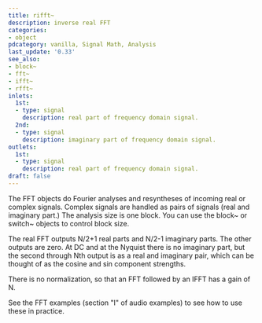 ```yaml
---
title: rifft~
description: inverse real FFT
categories:
- object
pdcategory: vanilla, Signal Math, Analysis
last_update: '0.33'
see_also:
- block~
- fft~
- ifft~
- rfft~
inlets:
  1st:
  - type: signal
    description: real part of frequency domain signal.
  2nd:
  - type: signal
    description: imaginary part of frequency domain signal.
outlets:
  1st:
  - type: signal
    description: real part of frequency domain signal.
draft: false
---
```

The FFT objects do Fourier analyses and resyntheses of incoming real or complex signals. Complex signals are handled as pairs of signals (real and imaginary part.) The analysis size is one block. You can use the block~ or switch~ objects to control block size.

The real FFT outputs N/2+1 real parts and N/2-1 imaginary parts. The other outputs are zero. At DC and at the Nyquist there is no imaginary part, but the second through Nth output is as a real and imaginary pair, which can be thought of as the cosine and sin component strengths.

There is no normalization, so that an FFT followed by an IFFT has a gain of N.

See the FFT examples (section "I" of audio examples) to see how to use these in practice.
